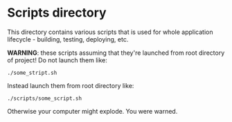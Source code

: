 # Scripts directory

This directory contains various scripts that is used for whole application lifecycle - building, testing, deploying, etc.

**WARNING**: these scripts assuming that they're launched from root directory of project! Do not launch them like:

```shell
./some_stript.sh
```

Instead launch them from root directory like:

```shell
./scripts/some_script.sh
```

Otherwise your computer might explode. You were warned.
